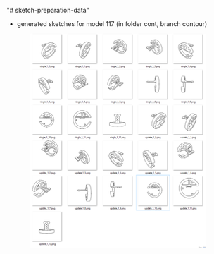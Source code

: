 "# sketch-preparation-data" 

  - generated sketches for model 117 (in folder cont, branch contour)

<p align="center">
   <img width="400" src="https://github.com/antonymarion/sketch-preparation-data/raw/contours/contours.png">
</p>

